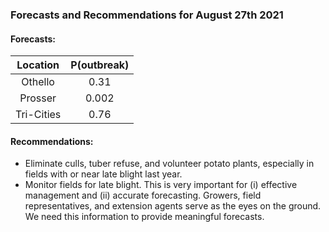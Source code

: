 ###  Forecasts and Recommendations for August 27th 2021
#### Forecasts:

| Location | P(outbreak) |
| :---: | :---: |
| Othello | 0.31 |
| Prosser | 0.002 |
| Tri-Cities | 0.76 |

#### Recommendations:

* Eliminate culls, tuber refuse, and volunteer potato plants, especially in fields with or near late blight last year.
* Monitor fields for late blight. This is very important for (i) effective management and (ii) accurate forecasting. Growers, field representatives, and extension agents serve as the eyes on the ground. We need this information to provide meaningful forecasts.
